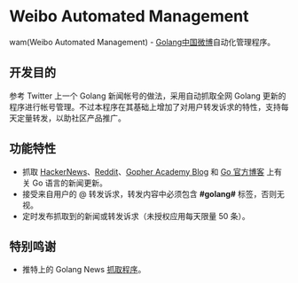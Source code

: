 Weibo Automated Management
===

wam(Weibo Automated Management) - [Golang中国微博](http://weibo.com/u/3211200050)自动化管理程序。

## 开发目的

参考 Twitter 上一个 Golang 新闻帐号的做法，采用自动抓取全网 Golang 更新的程序进行帐号管理。不过本程序在其基础上增加了对用户转发诉求的特性，支持每天定量转发，以助社区产品推广。

## 功能特性

- 抓取 [HackerNews](http://news.ycombinator.com/)、[Reddit](http://www.reddit.com/r/golang)、[Gopher Academy Blog](http://blog.gopheracademy.com/) 和 [Go 官方博客](http://blog.golang.org/) 上有关 Go 语言的新闻更新。
- 接受来自用户的 @ 转发诉求，转发内容中必须包含 **#golang#** 标签，否则无视。
- 定时发布抓取到的新闻或转发诉求（未授权应用每天限量 50 条）。

## 特别鸣谢

- 推特上的 Golang News [抓取程序](https://github.com/haarts/golang_news)。

